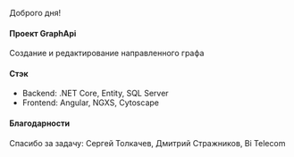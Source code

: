 Доброго дня!

#### Проект GraphApi
Cоздание и редактирование направленного графа

#### Стэк
- Backend: .NET Core, Entity, SQL Server
- Frontend: Angular, NGXS, Cytoscape

#### Благодарности
Спасибо за задачу: Сергей Толкачев, Дмитрий Стражников, Bi Telecom
